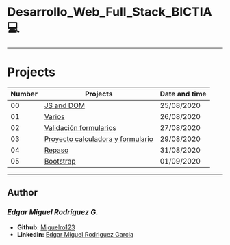 # Desarrollo_Web_Full_Stack_BICTIA :computer:

---

# Projects

Number | Projects | Date and time
----------- | ----------- | -----------
00 | [JS and DOM](./2020-08-25_JS_DOM) | 25/08/2020
01 | [Varios](./2020-08-26_JS) | 26/08/2020
02 | [Validación formularios](./2020-08-27_JS_FORM) | 27/08/2020
03 | [Proyecto calculadora y formulario](./2020-08-29_JS/calandform) | 29/08/2020
04 | [Repaso](./2020-08-31_JS) | 31/08/2020
05 | [Bootstrap](./2020-09-01_Bootstrap) | 01/09/2020
---

## Author
### _Edgar Miguel Rodríguez G._

- **Github:** [Miguelro123](https://github.com/Miguelro123) 
- **Linkedin:** [Edgar Miguel Rodriguez Garcia](https://www.linkedin.com/in/edgar-miguel-rodriguez-garcia-20a5281a2/)
